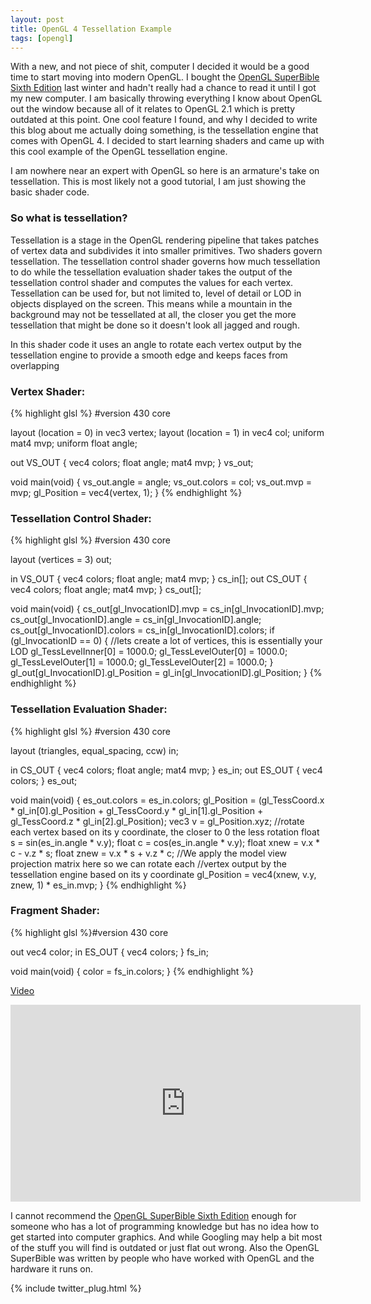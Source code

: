```yaml
---
layout: post
title: OpenGL 4 Tessellation Example
tags: [opengl]
---
```


With a new, and not piece of shit, computer I decided it would be a good time to start moving into modern OpenGL. I bought the [OpenGL SuperBible Sixth Edition](http://www.openglsuperbible.com/) last winter and hadn't really had a chance to read it until I got my new computer. I am basically throwing everything I know about OpenGL out the window because all of it relates to OpenGL 2.1 which is pretty outdated at this point. One cool feature I found, and why I decided to write this blog about me actually doing something, is the tessellation engine that comes with OpenGL 4. I decided to start learning shaders and came up with this cool example of the OpenGL tessellation engine.

I am nowhere near an expert with OpenGL so here is an armature's take on tessellation. This is most likely not a good tutorial, I am just showing the basic shader code.

### So what is tessellation?
Tessellation is a stage in the OpenGL rendering pipeline that takes patches of vertex data and subdivides it into smaller primitives. Two shaders govern tessellation. The tessellation control shader governs how much tessellation to do while the tessellation evaluation shader takes the output of the tessellation control shader and computes the values for each vertex. Tessellation can be used for, but not limited to, level of detail or LOD in objects displayed on the screen. This means while a mountain in the background may not be tessellated at all, the closer you get the more tessellation that might be done so it doesn't look all jagged and rough.

In this shader code it uses an angle to rotate each vertex output by the tessellation engine to provide a smooth edge and keeps faces from overlapping

### Vertex Shader:
{% highlight glsl %}
#version 430 core

layout (location = 0) in vec3 vertex;
layout (location = 1) in vec4 col;
uniform mat4 mvp;
uniform float angle;

out VS_OUT
{
	vec4 colors;
	float angle;
	mat4 mvp;
} vs_out;

void main(void)
{
	vs_out.angle = angle;
	vs_out.colors = col;
	vs_out.mvp = mvp;
	gl_Position = vec4(vertex, 1);
}
{% endhighlight %}

### Tessellation Control Shader:
{% highlight glsl %}
#version 430 core

layout (vertices = 3) out;

in VS_OUT
{
	vec4 colors;
	float angle;
	mat4 mvp;
} cs_in[];
out CS_OUT
{
	vec4 colors;
	float angle;
	mat4 mvp;
} cs_out[];

void main(void)
{
	cs_out[gl_InvocationID].mvp = cs_in[gl_InvocationID].mvp;
	cs_out[gl_InvocationID].angle = cs_in[gl_InvocationID].angle;
	cs_out[gl_InvocationID].colors = cs_in[gl_InvocationID].colors;
	if (gl_InvocationID == 0)
	{
		//lets create a lot of vertices, this is essentially your LOD
		gl_TessLevelInner[0] = 1000.0;
		gl_TessLevelOuter[0] = 1000.0;
		gl_TessLevelOuter[1] = 1000.0;
		gl_TessLevelOuter[2] = 1000.0;
	}
	gl_out[gl_InvocationID].gl_Position = gl_in[gl_InvocationID].gl_Position;
}
{% endhighlight %}

### Tessellation Evaluation Shader:
{% highlight glsl %}
#version 430 core

layout (triangles, equal_spacing, ccw) in;

in CS_OUT
{
	vec4 colors;
	float angle;
	mat4 mvp;
} es_in;
out ES_OUT
{
	vec4 colors;
} es_out;

void main(void)
{
	es_out.colors = es_in.colors;
	gl_Position = (gl_TessCoord.x * gl_in[0].gl_Position +
				   gl_TessCoord.y * gl_in[1].gl_Position + 
				   gl_TessCoord.z * gl_in[2].gl_Position);
	vec3 v = gl_Position.xyz;
	//rotate each vertex based on its y coordinate, the closer to 0 the less rotation
	float s = sin(es_in.angle * v.y);
	float c = cos(es_in.angle * v.y);
	float xnew = v.x * c - v.z * s;
	float znew = v.x * s + v.z * c;
	//We apply the model view projection matrix here so we can rotate each
	//vertex output by the tessellation engine based on its y coordinate
	gl_Position = vec4(xnew, v.y, znew, 1) * es_in.mvp;
}
{% endhighlight %}

### Fragment Shader:
{% highlight glsl %}#version 430 core

out vec4 color;
in ES_OUT
{
	vec4 colors;
} fs_in;

void main(void)
{
	color = fs_in.colors;
}
{% endhighlight %}

[Video](https://youtu.be/sOfyvtNvlJ8)

<iframe width="560" height="315" src="https://www.youtube.com/embed/sOfyvtNvlJ8" frameborder="0" allowfullscreen></iframe>

I cannot recommend the [OpenGL SuperBible Sixth Edition](http://www.openglsuperbible.com/) enough for someone who has a lot of programming knowledge but has no idea how to get started into computer graphics. And while Googling may help a bit most of the stuff you will find is outdated or just flat out wrong. Also the OpenGL SuperBible was written by people who have worked with OpenGL and the hardware it runs on.

{% include twitter_plug.html %}